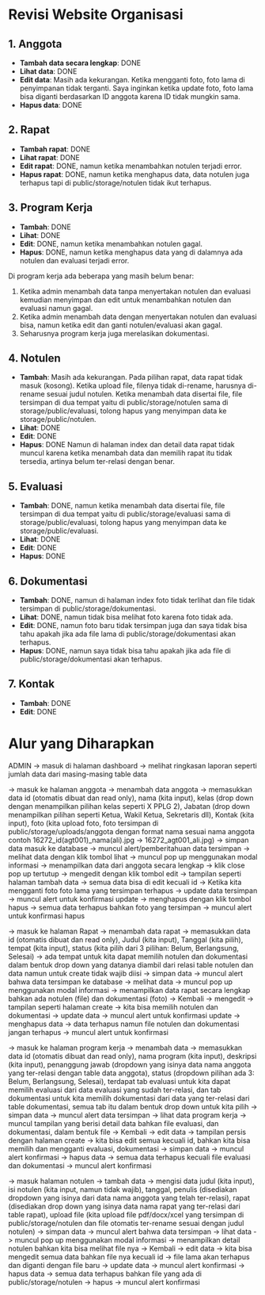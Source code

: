 # Revisi Website Organisasi

## 1. Anggota
- **Tambah data secara lengkap**: DONE
- **Lihat data**: DONE
- **Edit data**: Masih ada kekurangan. Ketika mengganti foto, foto lama di penyimpanan tidak terganti. Saya inginkan ketika update foto, foto lama bisa diganti berdasarkan ID anggota karena ID tidak mungkin sama.
- **Hapus data**: DONE

## 2. Rapat
- **Tambah rapat**: DONE
- **Lihat rapat**: DONE
- **Edit rapat**: DONE, namun ketika menambahkan notulen terjadi error.
- **Hapus rapat**: DONE, namun ketika menghapus data, data notulen juga terhapus tapi di public/storage/notulen tidak ikut terhapus.

## 3. Program Kerja
- **Tambah**: DONE
- **Lihat**: DONE
- **Edit**: DONE, namun ketika menambahkan notulen gagal.
- **Hapus**: DONE, namun ketika menghapus data yang di dalamnya ada notulen dan evaluasi terjadi error.

Di program kerja ada beberapa yang masih belum benar:
1. Ketika admin menambah data tanpa menyertakan notulen dan evaluasi kemudian menyimpan dan edit untuk menambahkan notulen dan evaluasi namun gagal.
2. Ketika admin menambah data dengan menyertakan notulen dan evaluasi bisa, namun ketika edit dan ganti notulen/evaluasi akan gagal.
3. Seharusnya program kerja juga merelasikan dokumentasi.

## 4. Notulen
- **Tambah**: Masih ada kekurangan. Pada pilihan rapat, data rapat tidak masuk (kosong). Ketika upload file, filenya tidak di-rename, harusnya di-rename sesuai judul notulen. Ketika menambah data disertai file, file tersimpan di dua tempat yaitu di public/storage/notulen sama di storage/public/evaluasi, tolong hapus yang menyimpan data ke storage/public/notulen.
- **Lihat**: DONE
- **Edit**: DONE
- **Hapus**: DONE
Namun di halaman index dan detail data rapat tidak muncul karena ketika menambah data dan memilih rapat itu tidak tersedia, artinya belum ter-relasi dengan benar.

## 5. Evaluasi
- **Tambah**: DONE, namun ketika menambah data disertai file, file tersimpan di dua tempat yaitu di public/storage/evaluasi sama di storage/public/evaluasi, tolong hapus yang menyimpan data ke storage/public/evaluasi.
- **Lihat**: DONE
- **Edit**: DONE
- **Hapus**: DONE

## 6. Dokumentasi
- **Tambah**: DONE, namun di halaman index foto tidak terlihat dan file tidak tersimpan di public/storage/dokumentasi.
- **Lihat**: DONE, namun tidak bisa melihat foto karena foto tidak ada.
- **Edit**: DONE, namun foto baru tidak tersimpan juga dan saya tidak bisa tahu apakah jika ada file lama di public/storage/dokumentasi akan terhapus.
- **Hapus**: DONE, namun saya tidak bisa tahu apakah jika ada file di public/storage/dokumentasi akan terhapus.

## 7. Kontak
- **Tambah**: DONE
- **Edit**: DONE

# Alur yang Diharapkan

ADMIN -> masuk di halaman dashboard -> melihat ringkasan laporan seperti jumlah data dari masing-masing table data

-> masuk ke halaman anggota
-> menambah data anggota -> memasukkan data id (otomatis dibuat dan read only), nama (kita input), kelas (drop down dengan menampilkan pilihan kelas seperti X PPLG 2), Jabatan (drop down menampilkan pilihan seperti Ketua, Wakil Ketua, Sekretaris dll), Kontak (kita input), foto (kita upload foto, foto tersimpan di public/storage/uploads/anggota dengan format nama sesuai nama anggota contoh 16272_id(agt001)_nama(ali).jpg -> 16272_agt001_ali.jpg) -> simpan data masuk ke database -> muncul alert/pemberitahuan data tersimpan
-> melihat data dengan klik tombol lihat -> muncul pop up menggunakan modal informasi -> menampilkan data dari anggota secara lengkap -> klik close pop up tertutup
-> mengedit dengan klik tombol edit -> tampilan seperti halaman tambah data -> semua data bisa di edit kecuali id -> Ketika kita mengganti foto foto lama yang tersimpan terhapus -> update data tersimpan -> muncul alert untuk konfirmasi update
-> menghapus dengan klik tombol hapus -> semua data terhapus bahkan foto yang tersimpan -> muncul alert untuk konfirmasi hapus

-> masuk ke halaman Rapat
-> menambah data rapat -> memasukkan data id (otomatis dibuat dan read only), Judul (kita input), Tanggal (kita pilih), tempat (kita input), status (kita pilih dari 3 pilihan: Belum, Berlangsung, Selesai) -> ada tempat untuk kita dapat memilih notulen dan dokumentasi dalam bentuk drop down yang datanya diambil dari relasi table notulen dan data namun untuk create tidak wajib diisi -> simpan data -> muncul alert bahwa data tersimpan ke database
-> melihat data -> muncul pop up menggunakan modal informasi -> menampilkan data rapat secara lengkap bahkan ada notulen (file) dan dokumentasi (foto) -> Kembali
-> mengedit -> tampilan seperti halaman create -> kita bisa memilih notulen dan dokumentasi -> update data -> muncul alert untuk konfirmasi update
-> menghapus data -> data terhapus namun file notulen dan dokumentasi jangan terhapus -> muncul alert untuk konfirmasi

-> masuk ke halaman program kerja
-> menambah data -> memasukkan data id (otomatis dibuat dan read only), nama program (kita input), deskripsi (kita input), penanggung jawab (dropdown yang isinya data nama anggota yang ter-relasi dengan table data anggota), status (dropdown pilihan ada 3: Belum, Berlangsung, Selesai), terdapat tab evaluasi untuk kita dapat memilih evaluasi dari data evaluasi yang sudah ter-relasi, dan tab dokumentasi untuk kita memilih dokumentasi dari data yang ter-relasi dari table dokumentasi, semua tab itu dalam bentuk drop down untuk kita pilih -> simpan data -> muncul alert data tersimpan
-> lihat data program kerja -> muncul tampilan yang berisi detail data bahkan file evaluasi, dan dokumentasi, dalam bentuk file -> Kembali
-> edit data -> tampilan persis dengan halaman create -> kita bisa edit semua kecuali id, bahkan kita bisa memilih dan mengganti evaluasi, dokumentasi -> simpan data -> muncul alert konfirmasi
-> hapus data -> semua data terhapus kecuali file evaluasi dan dokumentasi -> muncul alert konfirmasi

-> masuk halaman notulen
-> tambah data -> mengisi data judul (kita input), isi notulen (kita input, namun tidak wajib), tanggal, penulis (disediakan dropdown yang isinya dari data nama anggota yang telah ter-relasi), rapat (disediakan drop down yang isinya data nama rapat yang ter-relasi dari table rapat), upload file (kita upload file pdf/docx/xcel yang tersimpan di public/storage/notulen dan file otomatis ter-rename sesuai dengan judul notulen) -> simpan data -> muncul alert bahwa data tersimpan
-> lihat data -> muncul pop up menggunakan modal informasi -> menampilkan detail notulen bahkan kita bisa melihat file nya -> Kembali
-> edit data -> kita bisa mengedit semua data bahkan file nya kecuali id -> file lama akan terhapus dan diganti dengan file baru -> update data -> muncul alert konfirmasi
-> hapus data -> semua data terhapus bahkan file yang ada di public/storage/notulen -> hapus -> muncul alert konfirmasi
